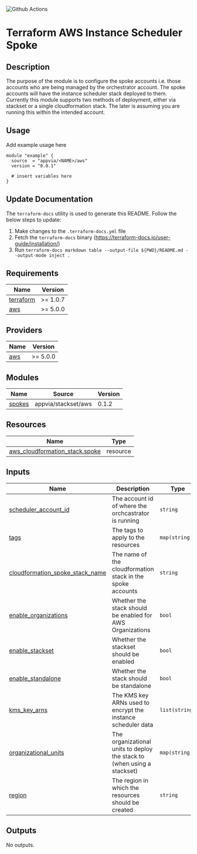 ![Github Actions](../../actions/workflows/terraform.yml/badge.svg)

# Terraform AWS Instance Scheduler Spoke

## Description

The purpose of the module is to configure the spoke accounts i.e. those accounts who are being managed by the orchestrator account. The spoke accounts will have the instance scheduler stack deployed to them. Currently this module supports two methods of deployment, either via stackset or a single cloudformation stack. The later is assuming you are running this within the intended account.

## Usage

Add example usage here

```hcl
module "example" {
  source  = "appvia/<NAME>/aws"
  version = "0.0.1"

  # insert variables here
}
```

## Update Documentation

The `terraform-docs` utility is used to generate this README. Follow the below steps to update:

1. Make changes to the `.terraform-docs.yml` file
2. Fetch the `terraform-docs` binary (https://terraform-docs.io/user-guide/installation/)
3. Run `terraform-docs markdown table --output-file ${PWD}/README.md --output-mode inject .`

<!-- BEGIN_TF_DOCS -->
## Requirements

| Name | Version |
|------|---------|
| <a name="requirement_terraform"></a> [terraform](#requirement\_terraform) | >= 1.0.7 |
| <a name="requirement_aws"></a> [aws](#requirement\_aws) | >= 5.0.0 |

## Providers

| Name | Version |
|------|---------|
| <a name="provider_aws"></a> [aws](#provider\_aws) | >= 5.0.0 |

## Modules

| Name | Source | Version |
|------|--------|---------|
| <a name="module_spokes"></a> [spokes](#module\_spokes) | appvia/stackset/aws | 0.1.2 |

## Resources

| Name | Type |
|------|------|
| [aws_cloudformation_stack.spoke](https://registry.terraform.io/providers/hashicorp/aws/latest/docs/resources/cloudformation_stack) | resource |

## Inputs

| Name | Description | Type | Default | Required |
|------|-------------|------|---------|:--------:|
| <a name="input_scheduler_account_id"></a> [scheduler\_account\_id](#input\_scheduler\_account\_id) | The account id of where the orchcastrator is running | `string` | n/a | yes |
| <a name="input_tags"></a> [tags](#input\_tags) | The tags to apply to the resources | `map(string)` | n/a | yes |
| <a name="input_cloudformation_spoke_stack_name"></a> [cloudformation\_spoke\_stack\_name](#input\_cloudformation\_spoke\_stack\_name) | The name of the cloudformation stack in the spoke accounts | `string` | `"lza-instance-scheduler-spoke"` | no |
| <a name="input_enable_organizations"></a> [enable\_organizations](#input\_enable\_organizations) | Whether the stack should be enabled for AWS Organizations | `bool` | `true` | no |
| <a name="input_enable_stackset"></a> [enable\_stackset](#input\_enable\_stackset) | Whether the stackset should be enabled | `bool` | `false` | no |
| <a name="input_enable_standalone"></a> [enable\_standalone](#input\_enable\_standalone) | Whether the stack should be standalone | `bool` | `true` | no |
| <a name="input_kms_key_arns"></a> [kms\_key\_arns](#input\_kms\_key\_arns) | The KMS key ARNs used to encrypt the instance scheduler data | `list(string)` | `[]` | no |
| <a name="input_organizational_units"></a> [organizational\_units](#input\_organizational\_units) | The organizational units to deploy the stack to (when using a stackset) | `map(string)` | `{}` | no |
| <a name="input_region"></a> [region](#input\_region) | The region in which the resources should be created | `string` | `null` | no |

## Outputs

No outputs.
<!-- END_TF_DOCS -->
